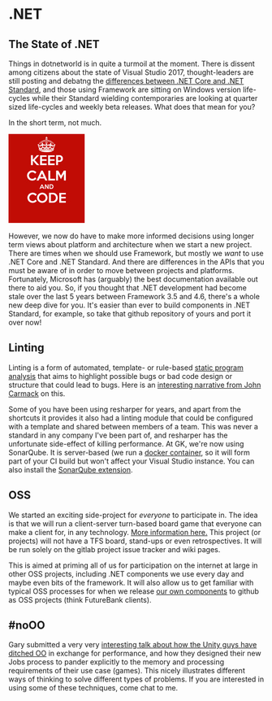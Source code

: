 # .NET

## The State of .NET
Things in dotnetworld is in quite a turmoil at the moment. There is dissent among citizens about the state of Visual Studio 2017, thought-leaders are still posting and debatng the [differences between .NET Core and .NET Standard](https://msdn.microsoft.com/en-us/magazine/mt842506.aspx), and those using Framework are sitting on Windows version life-cycles while their Standard wielding contemporaries are looking at quarter sized life-cycles and weekly beta releases. What does that mean for you?

In the short term, not much.

![alt text](keep-calm-and-code-2808.jpg "Keep calm and code")

However, we now do have to make more informed decisions using longer term views about platform and architecture when we start a new project. There are times when we should use Framework, but mostly we _want_ to use .NET Core and .NET Standard. And there are differences in the APIs that you must be aware of in order to move between projects and platforms. Fortunately, Microsoft has (arguably) the best documentation available out there to aid you. So, if you thought that .NET development had become stale over the last 5 years between Framework 3.5 and 4.6, there's a whole new deep dive for you. It's easier than ever to build components in .NET Standard, for example, so take that github repository of yours and port it over now!

## Linting
Linting is a form of automated, template- or rule-based [static program analysis](https://en.wikipedia.org/wiki/Static_program_analysis) that aims to highlight possible bugs or bad code design or structure that could lead to bugs. Here is an [interesting narrative from John Carmack](https://www.gamasutra.com/view/news/128836/InDepth_Static_Code_Analysis.php) on this.

Some of you have been using resharper for years, and apart from the shortcuts it provides it also had a linting module that could be configured with a template and shared between members of a team. This was never a standard in any company I've been part of, and resharper has the unfortunate side-effect of killing performance. At GK, we're now using SonarQube. It is server-based (we run a [docker container](http://dockerhost.armorica.gk/sonar), so it will form part of your CI build but won't affect your Visual Studio instance. You can also install the [SonarQube extension](https://marketplace.visualstudio.com/items?itemName=SonarSource.SonarLintforVisualStudio2017).

## OSS
We started an exciting side-project for _everyone_ to participate in. The idea is that we will run a client-server turn-based board game that everyone can make a client for, in any technology. [More information here.](http://dockerhost.armorica.gk/gitlab/gk/dotnet/ttt/blob/develop/readme.md) This project (or projects) will not have a TFS board, stand-ups or even retrospectives. It will be run solely on the gitlab project issue tracker and wiki pages.

This is aimed at priming all of us for participation on the internet at large in other OSS projects, including .NET components we use every day and maybe even bits of the framework. It will also allow us to get familiar with typical OSS processes for when we release [our own components](http://dockerhost.armorica.gk/gitlab/gk/comp/dotnet) to github as OSS projects (think FutureBank clients).

## #noOO
Gary submitted a very very [interesting talk about how the Unity guys have ditched OO](https://www.youtube.com/watch?v=tGmnZdY5Y-E) in exchange for performance, and how they designed their new Jobs process to pander explicitly to the memory and processing requirements of their use case (games). This nicely illustrates different ways of thinking to solve different types of problems. If you are interested in using some of these techniques, come chat to me.
